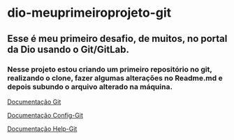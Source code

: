 # dio-meuprimeiroprojeto-git
## Esse é meu primeiro desafio, de muitos, no portal da Dio usando o Git/GitLab.
### Nesse projeto estou criando um primeiro repositório no git, realizando o clone, fazer algumas alterações no Readme.md e depois subundo o arquivo alterado na máquina.

[Documentação Git](https://git-scm.com/docs/git)

[Documentação Config-Git](https://git-scm.com/docs/git-config)

[Documentação Help-Git](https://git-scm.com/docs/git-help)
